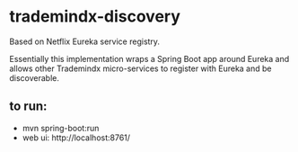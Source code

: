 # trademindx-discovery

Based on Netflix Eureka service registry.

Essentially this implementation wraps a Spring Boot app around Eureka and allows other Trademindx micro-services to register with Eureka and be discoverable.

## to run:

- mvn spring-boot:run
- web ui: http://localhost:8761/